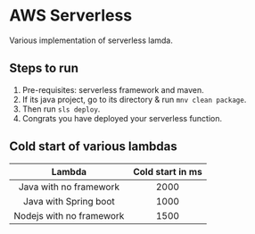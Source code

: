 # AWS Serverless
Various implementation of serverless lamda.

## Steps to run
1. Pre-requisites: serverless framework and maven.
2. If its java project, go to its directory & run `mnv clean package`.
3. Then run `sls deploy`.
4. Congrats you have deployed your serverless function.

## Cold start of various lambdas

| Lambda                    | Cold start in ms |
| :-------------:           |:-------------:   |
| Java with no framework    | 2000             |
| Java with Spring boot     | 1000             |
| Nodejs with no framework  | 1500             |
